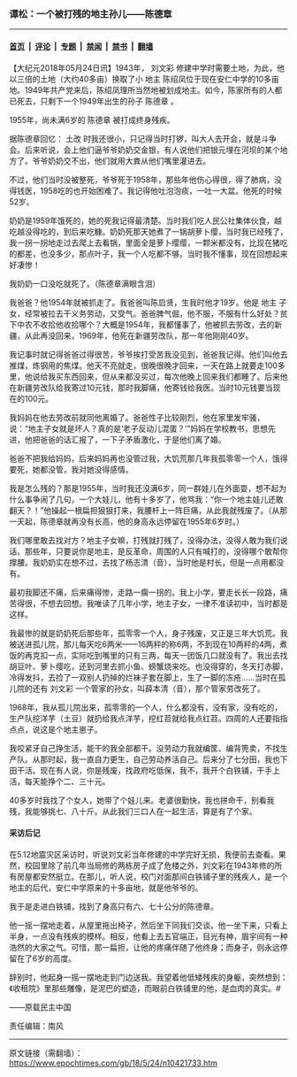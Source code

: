 ### 谭松：一个被打残的地主孙儿——陈德章

---

#### [首页](../../../..?n10421733) &nbsp;|&nbsp; [评论](../../../../../epoch-comment?n10421733) &nbsp;|&nbsp; [专题](../../../../../epoch-special?n10421733) &nbsp;|&nbsp; [禁闻](../../../../../epoch-news?n10421733) &nbsp;|&nbsp; [禁书](../../../../../books?n10421733) &nbsp;|&nbsp; [翻墙](https://github.com/gfw-breaker/nogfw/blob/master/README.md?n10421733)


<div class="post_content" id="artbody" itemprop="articleBody">
 <!-- article content begin -->
 <p>
  【大纪元2018年05月24日讯】1943年，
  <ok href="https://www.epochtimes.com/gb/tag/%E5%88%98%E6%96%87%E5%BD%A9.html">
   刘文彩
  </ok>
  修建中学时需要土地，为此，他以三倍的土地（大约40多亩）换取了小
  <ok href="https://www.epochtimes.com/gb/tag/%E5%9C%B0%E4%B8%BB.html">
   地主
  </ok>
  陈绍凤位于现在安仁中学的10多亩地。1949年共产党来后，陈绍凤理所当然地被划成地主。如今，陈家所有的人都已死去，只剩下一个1949年出生的孙子
  <ok href="https://www.epochtimes.com/gb/tag/%E9%99%88%E5%BE%B7%E7%AB%A0.html">
   陈德章
  </ok>
  。
 </p>
 <p>
  1955年，尚未满6岁的
  <ok href="https://www.epochtimes.com/gb/tag/%E9%99%88%E5%BE%B7%E7%AB%A0.html">
   陈德章
  </ok>
  被打成终身残疾。
 </p>
 <p>
  据陈德章回忆：
  <ok href="https://www.epochtimes.com/gb/tag/%E5%9C%9F%E6%94%B9.html">
   土改
  </ok>
  时我还很小，只记得当时打锣，叫大人去开会，就是斗争会。后来听说，会上他们逼爷爷奶奶交金银，有人说他们把银元埋在河坝的某个地方了。爷爷奶奶交不出，他们就用大粪从他们嘴里灌进去。
 </p>
 <p>
  不过，他们当时没被整死，爷爷死于1958年，那些年他伤心得很，得了肺病，没得钱医，1958吃的也开始困难了。我记得他吐泡泡痰，一吐一大盆。他死的时候52岁。
 </p>
 <p>
  奶奶是1959年饿死的，她的死我记得最清楚。当时我们吃人民公社集体伙食，越吃越没得吃的，到后来吃糠。奶奶死那天她煮了一锅胡萝卜缨，当时我已经残了，我一拐一拐地走过去爬上去看锅，里面全是萝卜缨缨，一颗米都没有，比现在猪吃的都差，也没多少，那点叶子，我一个人吃都不够。当时我不懂事，现在回想起来好凄惨！
 </p>
 <p>
  我奶奶一口没吃就死了。（陈德章满眼含泪）
 </p>
 <p>
  我爸爸？他1954年就被抓走了。我爸爸叫陈启贤，生我时他才19岁。他是
  <ok href="https://www.epochtimes.com/gb/tag/%E5%9C%B0%E4%B8%BB.html">
   地主
  </ok>
  子女，经常被拉去干义务劳动，又受气。爸爸脾气倔，他不服，不服有什么好处？贫下中农不收拾他收拾哪个？大概是1954年，我都懂事了，他被抓去劳改，去的新疆，从此再没回来，1969年，他死在新疆劳改队，那一年他刚刚40岁。
 </p>
 <p>
  我记事时就记得爸爸过得很苦，爷爷挨打受苦我没见到，爸爸我记得。他们叫他去推煤，炼钢用的焦煤。他天不亮就走，很晚很晚才回来，一天在路上就要走100多里，他说给我买东西回来，但从来都没买过，每次他晚上回来我们都睡了。后来他在新疆劳改队给我寄过10元钱，那时我脚痛，他寄钱给我医。当时10元钱要当现在的100元。
 </p>
 <p>
  我妈妈在他去劳改前就同他离婚了。爸爸性子比较刚烈，他在家里发牢骚，说：“地主子女就是坏人？真的是‘老子反动儿混蛋？’”妈妈在学校教书，思想先进，他把爸爸的话汇报了，一下子矛盾激化，于是他们离了婚。
 </p>
 <p>
  爸爸不把我给妈妈，后来妈妈再也没管过我，大饥荒那几年我孤零零一个人，饿得要死，她都没管，我对她没得感情。
 </p>
 <p>
  我是怎么残的？那是1955年，当时我还没满6岁，同一群娃儿在外面耍，想不起为什么事争闹了几句，一个大娃儿，他有十多岁了，他骂我：“你一个地主娃儿还敢翻天？！”他操起一根扁担狠狠打来，我腰杆上一阵巨痛，从此我就残废了。（从那一天起，陈德章就再没有长高，他的身高永远停留在1955年6岁时。）
 </p>
 <p>
  我们哪里敢去找对方？地主子女嘛，打残就打残了，没得办法，没得人敢为我们说话。那些年，只要说你是地主，是反革命，周围的人只有喊打的，没得哪个敢帮你撑腰。我奶奶实在想不过，去找了杨志清（音），当时他是村长，但是一点用都没有。
 </p>
 <p>
  最初我脚还不痛，后来痛得惨，走路一瘸一拐的。我上小学，要走长长一段路，痛苦得很，不想去回想。我唯读了几年小学，地主子女，一律不准读初中，当时都是这样。
 </p>
 <p>
  我最惨的就是奶奶死后那些年，孤零零一个人，身子残废，又正是三年大饥荒。我被送进孤儿院，那儿每天吃6两米——16两秤的称6两，不到现在10两秤的4两，煮饭的再克扣一点，实际吃到嘴里的只有三两，每天一团饭几口就没有了。我出去找胡豆叶、萝卜缨吃，还到河里去抓小鱼、螃蟹烧来吃。也没得穿的，冬天打赤脚，冷得发抖，去捡了一双别人扔掉的烂袜子套在脚上，生了一脚的冻疮……当时在孤儿院的还有
  <ok href="https://www.epochtimes.com/gb/tag/%E5%88%98%E6%96%87%E5%BD%A9.html">
   刘文彩
  </ok>
  一个管家的孙女，叫薛本清（音），那个管家劳改死了。
 </p>
 <p>
  1968年，我从孤儿院出来，孤零零的一个人，什么都没有，没有家，没有吃的，生产队挖洋芋（土豆）就扔给我点洋芋，挖红苕就给我点红苕。四周的人还要指指点点，说这是个地主崽子。
 </p>
 <p>
  我咬紧牙自己挣生活，能干的我全部都干。没劳动力我就编筐、编背篼卖，不找生产队。从那时起，我一直自力更生，自己劳动养活自己。后来分了七分田，我也下田干活。现在有人说，你是残废，找政府吃低保，我不，我开个白铁铺，干手上活，每天能挣个二、三十元。
 </p>
 <p>
  40多岁时我找了个女人，她带了个娃儿来。老婆很勤快，我也拼命干，别看我残，我能够挑七、八十斤。从此我们三口人在一起生活，算是有了个家。
 </p>
 <h4>
  采访后记
 </h4>
 <p>
  在5.12地震灾区采访时，听说刘文彩当年修建的中学完好无损，我便前去查看。果然，校园里除了前几年当局修的两栋房子成了危楼之外，刘文彩在1943年修的所有房屋都安然挺立。在那儿，听人说，校门对面那间白铁铺子里的残疾人，是一个地主的后代，安仁中学原来的十多亩地，就是他爷爷的。
 </p>
 <p>
  我于是走进白铁铺，找到了身高只有六、七十公分的陈德章。
 </p>
 <p>
  他一摇一摆地走着，从屋里拖出椅子，然后坐下同我们交谈。他一坐下来，只看上半身，一点没有残疾的模样。相反，他看上去五官端正，目光有神，眉宇间有一种浩然的大家之气。可惜，那一扁担，让他的疼痛伴随了他终身；而身子，则永远停留在了6岁的高度。
 </p>
 <p>
  辞别时，他起身一摇一摆地走到门边送我。我望着他低矮残疾的身躯，突然想到：《收租院》里那些雕像，是泥巴的塑造，而眼前白铁铺里的他，是血肉的真实。#
 </p>
 <p>
  ——原载民主中国
 </p>
 <p>
  责任编辑：南风
 </p>
 <!-- article content end -->
 <div id="below_article_ad">
 </div>
</div>


---

原文链接（需翻墙）：https://www.epochtimes.com/gb/18/5/24/n10421733.htm